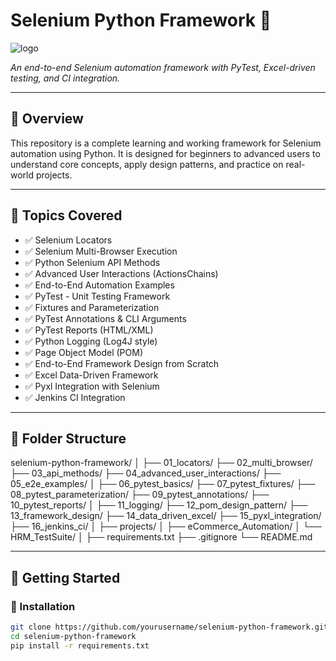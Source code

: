 # Selenium Python Framework 🚀

![logo](https://www.seleniumhq.org/selenium-ide/img/selenium-ide128.png)

_An end-to-end Selenium automation framework with PyTest, Excel-driven testing, and CI integration._

---

## 📘 Overview

This repository is a complete learning and working framework for Selenium automation using Python. It is designed for beginners to advanced users to understand core concepts, apply design patterns, and practice on real-world projects.

---

## 📌 Topics Covered

- ✅ Selenium Locators
- ✅ Selenium Multi-Browser Execution
- ✅ Python Selenium API Methods
- ✅ Advanced User Interactions (ActionsChains)
- ✅ End-to-End Automation Examples
- ✅ PyTest - Unit Testing Framework
- ✅ Fixtures and Parameterization
- ✅ PyTest Annotations & CLI Arguments
- ✅ PyTest Reports (HTML/XML)
- ✅ Python Logging (Log4J style)
- ✅ Page Object Model (POM)
- ✅ End-to-End Framework Design from Scratch
- ✅ Excel Data-Driven Framework
- ✅ Pyxl Integration with Selenium
- ✅ Jenkins CI Integration

---

## 📂 Folder Structure

selenium-python-framework/
│
├── 01_locators/
├── 02_multi_browser/
├── 03_api_methods/
├── 04_advanced_user_interactions/
├── 05_e2e_examples/
│
├── 06_pytest_basics/
├── 07_pytest_fixtures/
├── 08_pytest_parameterization/
├── 09_pytest_annotations/
├── 10_pytest_reports/
│
├── 11_logging/
├── 12_pom_design_pattern/
├── 13_framework_design/
├── 14_data_driven_excel/
├── 15_pyxl_integration/
├── 16_jenkins_ci/
│
├── projects/
│ ├── eCommerce_Automation/
│ └── HRM_TestSuite/
│
├── requirements.txt
├── .gitignore
└── README.md


---

## 🚀 Getting Started

### 🔧 Installation

```bash
git clone https://github.com/yourusername/selenium-python-framework.git
cd selenium-python-framework
pip install -r requirements.txt



